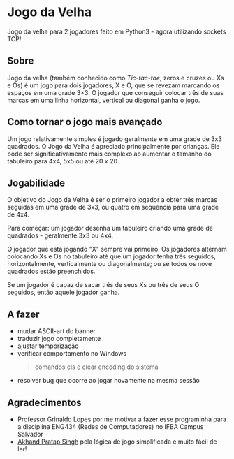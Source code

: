 # Jogo da Velha

Jogo da velha para 2 jogadores feito em Python3 - agora utilizando sockets TCP!

## Sobre

Jogo da velha (também conhecido como *Tic-tac-toe*, zeros e cruzes ou Xs e Os) é um jogo para dois jogadores, X e O, que se revezam marcando os espaços em uma grade 3×3. O jogador que conseguir colocar três de suas marcas em uma linha horizontal, vertical ou diagonal ganha o jogo.

## Como tornar o jogo mais avançado

Um jogo relativamente simples é jogado geralmente em uma grade de 3x3 quadrados. O Jogo da Velha é apreciado principalmente por crianças. Ele pode ser significativamente mais complexo ao aumentar o tamanho do tabuleiro para 4x4, 5x5 ou até 20 x 20.

## Jogabilidade

O objetivo do Jogo da Velha é ser o primeiro jogador a obter três marcas seguidas em uma grade de 3x3, ou quatro em sequência para uma grade de 4x4.

Para começar: um jogador desenha um tabuleiro criando uma grade de quadrados - geralmente 3x3 ou 4x4.

O jogador que está jogando "X" sempre vai primeiro. Os jogadores alternam colocando Xs e Os no tabuleiro até que um jogador tenha três seguidos, horizontalmente, verticalmente ou diagonalmente; ou se todos os nove quadrados estão preenchidos.

Se um jogador é capaz de sacar três de seus Xs ou três de seus O seguidos, então aquele jogador ganha.

## A fazer

- mudar ASCII-art do banner
- traduzir jogo completamente
- ajustar temporização
- verificar comportamento no Windows
    > comandos cls e clear
    > encoding do sistema
- resolver bug que ocorre ao jogar novamente na mesma sessão

## Agradecimentos

- Professor Grinaldo Lopes por me motivar a fazer esse programinha para a disciplina ENG434 (Redes de Computadores) no IFBA Campus Salvador
- [Akhand Pratap Singh](https://github.com/arten1337) pela lógica de jogo simplificada e muito fácil de ler!
